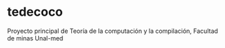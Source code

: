 # tedecoco
Proyecto principal de Teoría de la computación y la compilación, Facultad de minas Unal-med
